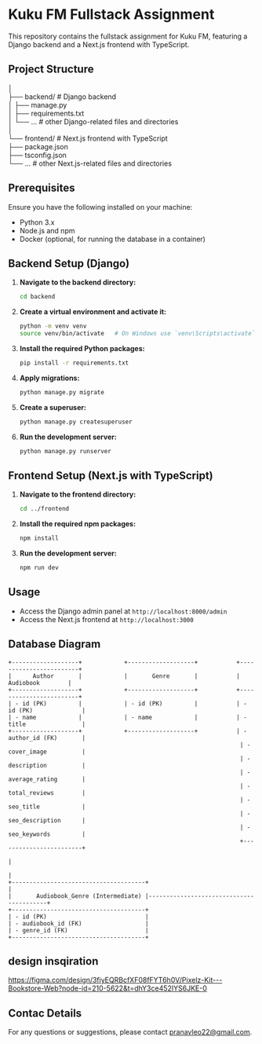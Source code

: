 # Kuku FM Fullstack Assignment

This repository contains the fullstack assignment for Kuku FM, featuring a Django backend and a Next.js frontend with TypeScript.

## Project Structure

│<br>
├── backend/ # Django backend<br>
│ ├── manage.py<br>
│ ├── requirements.txt<br>
│ └── ... # other Django-related files and directories<br>
│<br>
└── frontend/ # Next.js frontend with TypeScript<br>
├── package.json<br>
├── tsconfig.json<br>
└── ... # other Next.js-related files and directories<br>


## Prerequisites

Ensure you have the following installed on your machine:
- Python 3.x
- Node.js and npm
- Docker (optional, for running the database in a container)

## Backend Setup (Django)

1. **Navigate to the backend directory:**

    ```sh
    cd backend
    ```

2. **Create a virtual environment and activate it:**

    ```sh
    python -m venv venv
    source venv/bin/activate   # On Windows use `venv\Scripts\activate`
    ```

3. **Install the required Python packages:**

    ```sh
    pip install -r requirements.txt
    ```

4. **Apply migrations:**

    ```sh
    python manage.py migrate
    ```

5. **Create a superuser:**

    ```sh
    python manage.py createsuperuser
    ```

6. **Run the development server:**

    ```sh
    python manage.py runserver
    ```

## Frontend Setup (Next.js with TypeScript)

1. **Navigate to the frontend directory:**

    ```sh
    cd ../frontend
    ```

2. **Install the required npm packages:**

    ```sh
    npm install
    ```

3. **Run the development server:**

    ```sh
    npm run dev
    ```



## Usage

- Access the Django admin panel at `http://localhost:8000/admin`
- Access the Next.js frontend at `http://localhost:3000`

## Database Diagram

```plaintext
+-------------------+            +-------------------+           +------------------------+
|      Author       |            |       Genre       |           |       Audiobook        |
+-------------------+            +-------------------+           +------------------------+
| - id (PK)         |            | - id (PK)         |           | - id (PK)              |
| - name            |            | - name            |           | - title                |
+-------------------+            +-------------------+           | - author_id (FK)       |
                                                                  | - cover_image          |
                                                                  | - description          |
                                                                  | - average_rating       |
                                                                  | - total_reviews        |
                                                                  | - seo_title            |
                                                                  | - seo_description      |
                                                                  | - seo_keywords         |
                                                                  +------------------------+
                                                                                 |
                                                                                 |
+--------------------------------------+                                         |
|       Audiobook_Genre (Intermediate) |-----------------------------------------+
+--------------------------------------+
| - id (PK)                            |
| - audiobook_id (FK)                  |
| - genre_id (FK)                      |
+--------------------------------------+
```

## design insqiration
https://figma.com/design/3fiyEQRBcfXF08fFYT6h0V/Pixelz-Kit---Bookstore-Web?node-id=210-5622&t=dhY3ce452IYS6JKE-0

## Contac Details

For any questions or suggestions, please contact [pranavleo22@gmail.com](mailto:pranavleo22@gmail.comcom).
